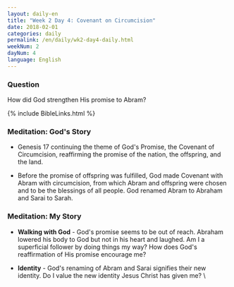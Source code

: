 ```yaml
---
layout: daily-en
title: "Week 2 Day 4: Covenant on Circumcision"
date: 2018-02-01
categories: daily
permalink: /en/daily/wk2-day4-daily.html
weekNum: 2
dayNum: 4
language: English
---
```


### Question     
How did God strengthen His promise to Abram?

{% include BibleLinks.html %} 

### Meditation: God's Story   
+ Genesis 17 continuing the theme of God's Promise, the Covenant of Circumcision, reaffirming the promise of the nation, the offspring, and the land. 

+ Before the promise of offspring was fulfilled, God made Covenant with Abram with circumcision, from which Abram and offspring were chosen and to be the blessings of all people. God renamed Abram to Abraham and Sarai to Sarah. 

### Meditation: My Story   
+ **Walking with God** - God's promise seems to be out of reach. Abraham lowered his body to God but not in his heart and laughed. Am I a superficial follower by doing things my way? How does God's reaffirmation of His promise encourage me? 

+ **Identity** - God's renaming of Abram and Sarai signifies their new identity. Do I value the new identity Jesus Christ has given me? 
\

